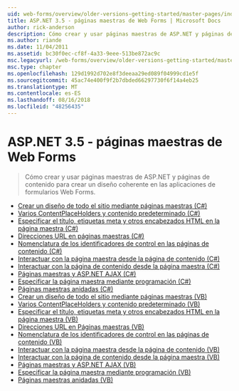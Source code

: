 ```yaml
---
uid: web-forms/overview/older-versions-getting-started/master-pages/index
title: ASP.NET 3.5 - páginas maestras de Web Forms | Microsoft Docs
author: rick-anderson
description: Cómo crear y usar páginas maestras de ASP.NET y páginas de contenido para crear un diseño coherente en las aplicaciones de formularios Web Forms.
ms.author: riande
ms.date: 11/04/2011
ms.assetid: bc30f0ec-cf8f-4a33-9eee-513be872ac9c
msc.legacyurl: /web-forms/overview/older-versions-getting-started/master-pages
msc.type: chapter
ms.openlocfilehash: 129d1992d702e8f3deeaa29ed089f04999cd1e5f
ms.sourcegitcommit: 45ac74e400f9f2b7dbded66297730f6f14a4eb25
ms.translationtype: MT
ms.contentlocale: es-ES
ms.lasthandoff: 08/16/2018
ms.locfileid: "48256435"
---
```

<a name="aspnet-35---web-forms-master-pages"></a>ASP.NET 3.5 - páginas maestras de Web Forms
====================
> Cómo crear y usar páginas maestras de ASP.NET y páginas de contenido para crear un diseño coherente en las aplicaciones de formularios Web Forms.


- [Crear un diseño de todo el sitio mediante páginas maestras (C#)](creating-a-site-wide-layout-using-master-pages-cs.md)
- [Varios ContentPlaceHolders y contenido predeterminado (C#)](multiple-contentplaceholders-and-default-content-cs.md)
- [Especificar el título, etiquetas meta y otros encabezados HTML en la página maestra (C#)](specifying-the-title-meta-tags-and-other-html-headers-in-the-master-page-cs.md)
- [Direcciones URL en páginas maestras (C#)](urls-in-master-pages-cs.md)
- [Nomenclatura de los identificadores de control en las páginas de contenido (C#)](control-id-naming-in-content-pages-cs.md)
- [Interactuar con la página maestra desde la página de contenido (C#)](interacting-with-the-master-page-from-the-content-page-cs.md)
- [Interactuar con la página de contenido desde la página maestra (C#)](interacting-with-the-content-page-from-the-master-page-cs.md)
- [Páginas maestras y ASP.NET AJAX (C#)](master-pages-and-asp-net-ajax-cs.md)
- [Especificar la página maestra mediante programación (C#)](specifying-the-master-page-programmatically-cs.md)
- [Páginas maestras anidadas (C#)](nested-master-pages-cs.md)
- [Crear un diseño de todo el sitio mediante páginas maestras (VB)](creating-a-site-wide-layout-using-master-pages-vb.md)
- [Varios ContentPlaceHolders y contenido predeterminado (VB)](multiple-contentplaceholders-and-default-content-vb.md)
- [Especificar el título, etiquetas meta y otros encabezados HTML en la página maestra (VB)](specifying-the-title-meta-tags-and-other-html-headers-in-the-master-page-vb.md)
- [Direcciones URL en Páginas maestras (VB)](urls-in-master-pages-vb.md)
- [Nomenclatura de los identificadores de control en las páginas de contenido (VB)](control-id-naming-in-content-pages-vb.md)
- [Interactuar con la página maestra desde la página de contenido (VB)](interacting-with-the-master-page-from-the-content-page-vb.md)
- [Interactuar con la página de contenido desde la página maestra (VB)](interacting-with-the-content-page-from-the-master-page-vb.md)
- [Páginas maestras y ASP.NET AJAX (VB)](master-pages-and-asp-net-ajax-vb.md)
- [Especificar la página maestra mediante programación (VB)](specifying-the-master-page-programmatically-vb.md)
- [Páginas maestras anidadas (VB)](nested-master-pages-vb.md)
